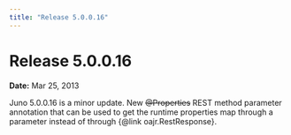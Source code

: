 ```yaml
---
title: "Release 5.0.0.16"
---
```


# Release 5.0.0.16

**Date:** Mar 25, 2013

Juno 5.0.0.16 is a minor update.
New ~~@Properties~~ REST method parameter annotation that can be used to get the runtime properties map through a parameter instead of through \{@link oajr.RestResponse\}.